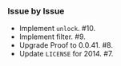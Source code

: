 ### Issue by Issue

 * Implement `unlock`. #10.
 * Implement filter. #9.
 * Upgrade Proof to 0.0.41. #8.
 * Update `LICENSE` for 2014. #7.
